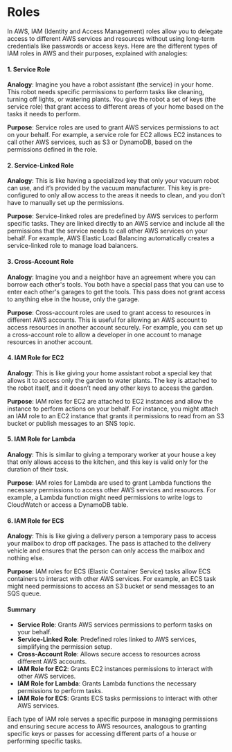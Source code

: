 # Roles

In AWS, IAM (Identity and Access Management) roles allow you to delegate access to different AWS services and resources without using long-term credentials like passwords or access keys. Here are the different types of IAM roles in AWS and their purposes, explained with analogies:

#### 1. **Service Role**

**Analogy**: Imagine you have a robot assistant (the service) in your home. This robot needs specific permissions to perform tasks like cleaning, turning off lights, or watering plants. You give the robot a set of keys (the service role) that grant access to different areas of your home based on the tasks it needs to perform.

**Purpose**: Service roles are used to grant AWS services permissions to act on your behalf. For example, a service role for EC2 allows EC2 instances to call other AWS services, such as S3 or DynamoDB, based on the permissions defined in the role.

#### 2. **Service-Linked Role**

**Analogy**: This is like having a specialized key that only your vacuum robot can use, and it’s provided by the vacuum manufacturer. This key is pre-configured to only allow access to the areas it needs to clean, and you don’t have to manually set up the permissions.

**Purpose**: Service-linked roles are predefined by AWS services to perform specific tasks. They are linked directly to an AWS service and include all the permissions that the service needs to call other AWS services on your behalf. For example, AWS Elastic Load Balancing automatically creates a service-linked role to manage load balancers.

#### 3. **Cross-Account Role**

**Analogy**: Imagine you and a neighbor have an agreement where you can borrow each other's tools. You both have a special pass that you can use to enter each other's garages to get the tools. This pass does not grant access to anything else in the house, only the garage.

**Purpose**: Cross-account roles are used to grant access to resources in different AWS accounts. This is useful for allowing an AWS account to access resources in another account securely. For example, you can set up a cross-account role to allow a developer in one account to manage resources in another account.

#### 4. **IAM Role for EC2**

**Analogy**: This is like giving your home assistant robot a special key that allows it to access only the garden to water plants. The key is attached to the robot itself, and it doesn’t need any other keys to access the garden.

**Purpose**: IAM roles for EC2 are attached to EC2 instances and allow the instance to perform actions on your behalf. For instance, you might attach an IAM role to an EC2 instance that grants it permissions to read from an S3 bucket or publish messages to an SNS topic.

#### 5. **IAM Role for Lambda**

**Analogy**: This is similar to giving a temporary worker at your house a key that only allows access to the kitchen, and this key is valid only for the duration of their task.

**Purpose**: IAM roles for Lambda are used to grant Lambda functions the necessary permissions to access other AWS services and resources. For example, a Lambda function might need permissions to write logs to CloudWatch or access a DynamoDB table.

#### 6. **IAM Role for ECS**

**Analogy**: This is like giving a delivery person a temporary pass to access your mailbox to drop off packages. The pass is attached to the delivery vehicle and ensures that the person can only access the mailbox and nothing else.

**Purpose**: IAM roles for ECS (Elastic Container Service) tasks allow ECS containers to interact with other AWS services. For example, an ECS task might need permissions to access an S3 bucket or send messages to an SQS queue.

#### Summary

* **Service Role**: Grants AWS services permissions to perform tasks on your behalf.
* **Service-Linked Role**: Predefined roles linked to AWS services, simplifying the permission setup.
* **Cross-Account Role**: Allows secure access to resources across different AWS accounts.
* **IAM Role for EC2**: Grants EC2 instances permissions to interact with other AWS services.
* **IAM Role for Lambda**: Grants Lambda functions the necessary permissions to perform tasks.
* **IAM Role for ECS**: Grants ECS tasks permissions to interact with other AWS services.

Each type of IAM role serves a specific purpose in managing permissions and ensuring secure access to AWS resources, analogous to granting specific keys or passes for accessing different parts of a house or performing specific tasks.
